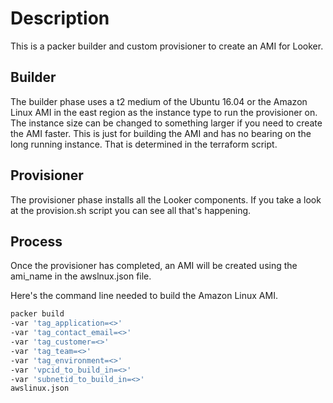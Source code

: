 # Description

This is a packer builder and custom provisioner to create an AMI for Looker.

## Builder

The builder phase uses a t2 medium of the Ubuntu 16.04 or the Amazon Linux AMI in the east region as the instance type to run the provisioner on.  The instance size can be changed to something larger if you need to create the AMI faster.  This is just for building the AMI and has no bearing on the long running instance.  That is determined in the terraform script.

## Provisioner

The provisioner phase installs all the Looker components.  If you take a look at the provision.sh script you can see all that's happening.


## Process

Once the provisioner has completed, an AMI will be created using the ami_name in the awslnux.json file.

Here's the command line needed to build the Amazon Linux AMI.

```bash
packer build
-var 'tag_application=<>'
-var 'tag_contact_email=<>'
-var 'tag_customer=<>'
-var 'tag_team=<>'
-var 'tag_environment=<>'
-var 'vpcid_to_build_in=<>'
-var 'subnetid_to_build_in=<>'
awslinux.json
```
